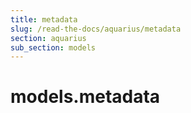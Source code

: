 ```yaml
---
title: metadata
slug: /read-the-docs/aquarius/metadata
section: aquarius
sub_section: models
---
```

<a name="models.metadata"></a>
# models.metadata

